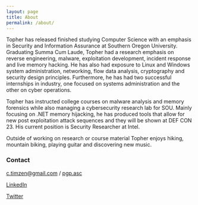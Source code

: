 ```yaml
---
layout: page
title: About
permalink: /about/
---
```


Topher has released finished studying Computer Science with an emphasis in Security and Information Assurance at Southern Oregon University. Graduating Summa Cum Laude, Topher had a research emphasis on reverse engineering, malware, exploitation development, incident response and live memory hacking. He has also had exposure to Linux and Windows system administration, networking, flow data analysis, cryptography and security design principles. Furthermore, he has had two successful internships in industry, one focused on systems administration and the other on cyber operations. 

Topher has instructed college courses on malware analysis and memory forensics while also managing a cybersecurity research lab for SOU. Mainly focusing on .NET memory hijacking, he has produced tools that allow for new post exploitation attack sequences and they will be shown at DEF CON 23. His current position is Security Researcher at Intel.

Outside of working on research or course material Topher enjoys hiking, mountain biking, playing guitar and discovering new music. 

### Contact

[c.timzen@gmail.com](mailto:c.timzen@gmail.com)          /          [pgp.asc](/resources/pgp/pgp.asc)

[LinkedIn](https://www.linkedin.com/in/tophertimzen)

[Twitter](https://twitter.com/TTimzen)
